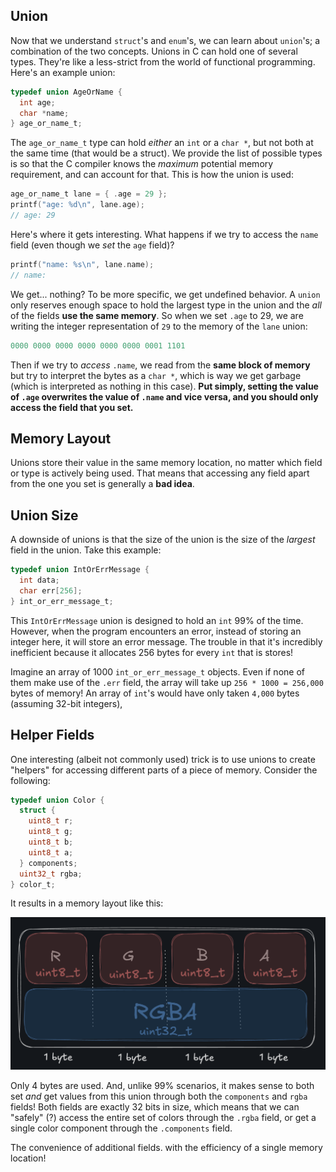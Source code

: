 ## Union
Now that we understand `struct`'s and `enum`'s, we can learn about `union`'s; a combination of the two concepts.
Unions in C can hold one of several types. They're like a less-strict from the world of functional programming. Here's an example union: 
```c
typedef union AgeOrName {
  int age;
  char *name;
} age_or_name_t;
```

The `age_or_name_t` type can hold *either* an `int` or a `char *`, but not both at the same time (that would be a struct). We provide the list of possible types is so that the C compiler knows the *maximum* potential memory requirement, and can account for that. This is how the union is used:

```c
age_or_name_t lane = { .age = 29 };
printf("age: %d\n", lane.age);
// age: 29
```

Here's where it gets interesting. What happens if we try to access the `name` field (even though we *set* the `age` field)?

```c
printf("name: %s\n", lane.name);
// name:
```

We get... nothing? To be more specific, we get undefined behavior. A `union` only reserves enough space to hold the largest type in the union and the *all* of the fields **use the same memory**. So when we set `.age` to 29, we are writing the integer representation of `29` to the memory of the `lane` union:

```c
0000 0000 0000 0000 0000 0000 0001 1101
```

Then if we try to *access* `.name`, we read from the **same block of memory** but try to interpret the bytes as a `char *`, which is way we get garbage (which is interpreted as nothing in this case). **Put simply, setting the value of `.age` overwrites the value of `.name` and vice versa, and you should only access the field that you set.**

## Memory Layout
Unions store their value in the same memory location, no matter which field or type is actively being used. That means that accessing any field apart from the one you set is generally a **bad idea**.

## Union Size
A downside of unions is that the size of the union is the size of the *largest* field in the union. Take this example:

```c
typedef union IntOrErrMessage {
  int data;
  char err[256];
} int_or_err_message_t;
```

This `IntOrErrMessage` union is designed to hold an `int` 99% of the time. However, when the program encounters an error, instead of storing an integer here, it will store an error message. The trouble in that it's incredibly inefficient because it allocates 256 bytes for every `int` that is stores!

Imagine an array of 1000 `int_or_err_message_t` objects. Even if none of them make use of the `.err` field, the array will take up `256 * 1000 = 256,000` bytes of memory! An array of `int`'s would have only taken `4,000` bytes (assuming 32-bit integers),

## Helper Fields
One interesting (albeit not commonly used) trick is to use unions to create "helpers" for accessing different parts of a piece of memory. Consider the following:

```c
typedef union Color {
  struct {
    uint8_t r;
    uint8_t g;
    uint8_t b;
    uint8_t a;
  } components;
  uint32_t rgba;
} color_t;
```

It results in a memory layout like this:

![](/attachments/Pasted%20image%2020241004235747.png)

Only 4 bytes are used. And, unlike 99% scenarios, it makes sense to both set *and* get values from this union through both the `components` and `rgba` fields! Both fields are exactly 32 bits in size, which means that we can "safely" (?) access the entire set of colors through the `.rgba` field, or get a single color component through the `.components` field.

The convenience of additional fields. with the efficiency of a single memory location!
